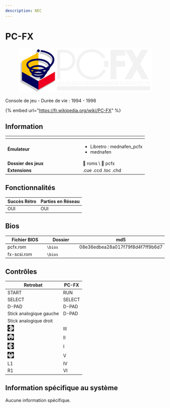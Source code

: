 ```yaml
---
description: NEC
---
```


# PC-FX

<div align="left">

<figure><img src="https://raw.githubusercontent.com/fabricecaruso/es-theme-carbon/52ff37c9e265587d006945a2ba695b5a962b3a3d/art/logos/pcfx.svg" alt=""><figcaption></figcaption></figure>

</div>

Console de jeu - Durée de vie : 1994 - 1998

{% embed url="https://fr.wikipedia.org/wiki/PC-FX" %}

## Information

<table data-header-hidden><thead><tr><th width="224"></th><th></th></tr></thead><tbody><tr><td><strong>Émulateur</strong></td><td><ul><li>Libretro : mednafen_pcfx</li><li>mednafen</li></ul></td></tr><tr><td><strong>Dossier des jeux</strong></td><td><span data-gb-custom-inline data-tag="emoji" data-code="1f4c2">📂</span> roms \ <span data-gb-custom-inline data-tag="emoji" data-code="1f4c2">📂</span> pcfx</td></tr><tr><td><strong>Extensions</strong></td><td>.cue .ccd .toc .chd</td></tr></tbody></table>

## Fonctionnalités

| Succès Rétro | Parties en Réseau |
| ------------ | ----------------- |
| OUI          | OUI               |

## Bios

<table><thead><tr><th width="224">Fichier BIOS</th><th width="169">Dossier</th><th>md5</th></tr></thead><tbody><tr><td>pcfx.rom</td><td><code>\bios</code></td><td>08e36edbea28a017f79f8d4f7ff9b6d7</td></tr><tr><td>fx-scsi.rom</td><td><code>\bios</code></td><td></td></tr></tbody></table>

## Contrôles

| Retrobat                                          | PC-FX  |
| ------------------------------------------------- | ------ |
| START                                             | RUN    |
| SELECT                                            | SELECT |
| D-PAD                                             | D-PAD  |
| Stick analogique gauche                           | D-PAD  |
| Stick analogique droit                            |        |
| ![](<../../../../.gitbook/assets/image (32).png>) | III    |
| ![](<../../../../.gitbook/assets/image (19).png>) | II     |
| ![](<../../../../.gitbook/assets/image (6).png>)  | I      |
| ![](<../../../../.gitbook/assets/image (34).png>) | V      |
| L1                                                | IV     |
| R1                                                | VI     |

## Information spécifique au système

Aucune information spécifique.
